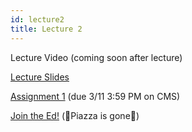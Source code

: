 ```yaml
---
id: lecture2
title: Lecture 2
---
```


Lecture Video (coming soon after lecture)

[Lecture Slides](https://docs.google.com/presentation/d/1jk3I6avNSea4GVDafBIsm_tx21WDPPen0D67Shld4dg/edit?usp=sharing)

[Assignment 1](/docs/assignment1) (due 3/11 3:59 PM on CMS)

[Join the Ed!](https://edstem.org/us/courses/4868/discussion/) (🦀Piazza is gone🦀)
